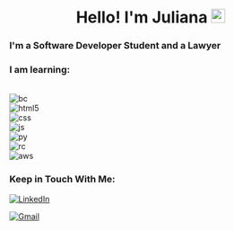 <h1 align="center"> Hello! I'm Juliana <img src="https://raw.githubusercontent.com/Tarikul-Islam-Anik/Animated-Fluent-Emojis/master/Emojis/People/Woman%20Technologist.png" alt="Woman Technologist" width="25" height="25" /> </h1>

<h3>I'm a Software Developer Student and a Lawyer </h3> 

### I am learning:

<div style="display: inline_block"><br/>
<div style="display: inline_block">
  <img align="center" alt="bc" src= "https://img.shields.io/badge/Blockchain.com-121D33?logo=blockchaindotcom&logoColor=fff&style=for-the-badge" /><br/>
  <img align="center" alt="html5" src="https://img.shields.io/badge/HTML5-E34F26?style=for-the-badge&logo=html5&logoColor=white" /><br/>
  <img align="center" alt="css" src="https://img.shields.io/badge/CSS3-1572B6?style=for-the-badge&logo=css3&logoColor=white" /><br/>
  <img align="center" alt="js" src="https://img.shields.io/badge/JavaScript-F7DF1E?style=for-the-badge&logo=javascript&logoColor=black" /><br/>
  <img align="center" alt="py" src="https://img.shields.io/badge/Python-14354C?style=for-the-badge&logo=python&logoColor=white"><br/>
  <img align="center" alt="rc" src="https://img.shields.io/badge/React-20232A?style=for-the-badge&logo=react&logoColor=61DAFB"><br/>
  <img align="center" alt="aws"src="https://img.shields.io/badge/Amazon_AWS-FF9900?style=for-the-badge&logo=amazonaws&logoColor=white"<br/>


  
<h3>Keep in Touch With Me:</h3>

[![LinkedIn](https://img.shields.io/badge/LinkedIn-0077B5?style=for-the-badge&logo=linkedin&logoColor=white)](https://www.linkedin.com/in/juliana-h-253890217/)

[![Gmail](https://img.shields.io/badge/Gmail-D14836?style=for-the-badge&logo=gmail&logoColor=white)](mailto:julianahukuda@gmail.com)
